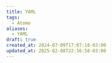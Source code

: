 ```yaml
---
title: YAML
tags:
  - Átomo
aliases:
  - YAML
draft: true
created_at: 2024-07-09T17:07:18-03:00
updated_at: 2025-02-08T22:16:58-03:00
---
```



